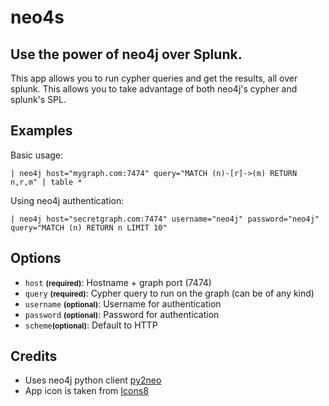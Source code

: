 # neo4s
## Use the power of neo4j over Splunk.

This app allows you to run cypher queries and get the results, all over splunk. This allows you to take advantage of both neo4j's cypher and splunk's SPL.

## Examples

Basic usage:
```
| neo4j host="mygraph.com:7474" query="MATCH (n)-[r]->(m) RETURN n,r,m" | table *
```

Using neo4j authentication:
```
| neo4j host="secretgraph.com:7474" username="neo4j" password="neo4j" query="MATCH (n) RETURN n LIMIT 10"
```

## Options
- `host` <small><b>(required)</b></small>: Hostname + graph port (7474)
- `query` <small><b>(required)</b></small>: Cypher query to run on the graph (can be of any kind)
- `username` <small><b>(optional)</b></small>: Username for authentication
- `password` <small><b>(optional)</b></small>: Password for authentication
- `scheme`<small><b>(optional)</b></small>: Default to HTTP

## Credits
- Uses neo4j python client [py2neo](https://github.com/technige/py2neo)
- App icon is taken from [Icons8](https://icons8.com/)